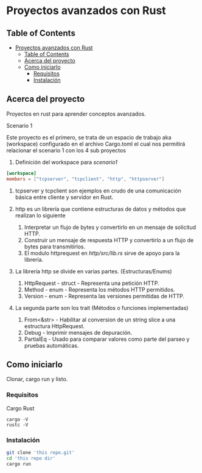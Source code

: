 # Proyectos avanzados con Rust

## Table of Contents

- [Proyectos avanzados con Rust](#proyectos-avanzados-con-rust)
  - [Table of Contents](#table-of-contents)
  - [Acerca del proyecto](#acerca-del-proyecto)
  - [Como iniciarlo](#como-iniciarlo)
    - [Requisitos](#requisitos)
    - [Instalación](#instalación)

## Acerca del proyecto

Proyectos en rust para aprender conceptos avanzados.

Scenario 1

Este proyecto es el primero, se trata de un espacio de trabajo aka (workspace)
configurado en el archivo Cargo.toml el cual nos permitirá relacionar el scenario 1
con los 4 sub proyectos

1. Definición del workspace para _scenario1_

```toml
[workspace]
members = ["tcpserver", "tcpclient", "http", "httpserver"]
```

1. tcpserver y tcpclient son ejemplos en crudo de una comunicación básica entre cliente y servidor en Rust.

2. http es un librería que contiene estructuras de datos y métodos que realizan lo siguiente
   1. Interpretar un flujo de bytes y convertirlo en un mensaje de solicitud HTTP.
   2. Construir un mensaje de respuesta HTTP y convertirlo a un flujo de bytes para transmitirlos.
   3. El modulo httprequest en _http/src/lib.rs_ sirve de apoyo para la librería.
3. La librería http se divide en varias partes. (Estructuras/Enums)
   1. HttpRequest - struct - Representa una petición HTTP.
   2. Method - enum - Representa los métodos HTTP permitidos.
   3. Version - enum - Representa las versiones permitidas de HTTP.
4. La segunda parte son los trait (Métodos o funciones implementadas)
   1. From<&str> - Habilitar al conversion de un string slice a una estructura HttpRequest.
   2. Debug - Imprimir mensajes de depuración.
   3. PartialEq - Usado para comparar valores como parte del parseo y pruebas automáticas.

## Como iniciarlo

Clonar, cargo run y listo.

### Requisitos

Cargo
Rust

```
cargo -V
rustc -V
```

### Instalación

```bash
git clone 'this repo.git'
cd 'this repo dir'
cargo run
```
